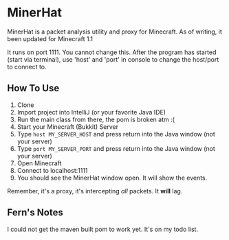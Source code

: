 MinerHat
========

MinerHat is a packet analysis utility and proxy for Minecraft. As of writing,
it been updated for Minecraft 1.1

It runs on port 1111. You cannot change this. After the program has
started (start via terminal), use 'host' and 'port' in console to change
the host/port to connect to.

## How To Use
1. Clone
2. Import project into IntelliJ (or your favorite Java IDE)
3. Run the main class from there, the pom is broken atm :(
4. Start your Minecraft (Bukkit) Server
5. Type `host MY_SERVER_HOST` and press return into the Java window (not your server)
6. Type `port MY_SERVER_PORT` and press return into the Java window (not your server)
7. Open Minecraft
8. Connect to localhost:1111
9. You should see the MinerHat window open. It will show the events.

Remember, it's a proxy, it's intercepting _all_ packets. It **will** lag.

## Fern's Notes

I could not get the maven built pom to work yet. It's on my todo list.
